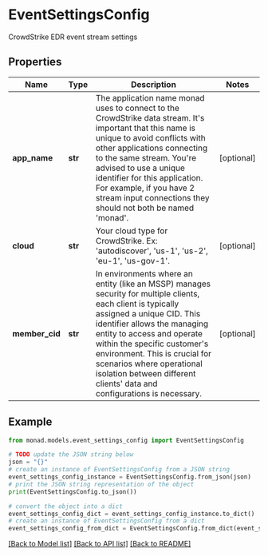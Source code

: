 # EventSettingsConfig

CrowdStrike EDR event stream settings

## Properties

Name | Type | Description | Notes
------------ | ------------- | ------------- | -------------
**app_name** | **str** | The application name monad uses to connect to the CrowdStrike data stream. It&#39;s important that this name is unique to avoid conflicts with other applications connecting to the same stream. You&#39;re advised to use a unique identifier for this application. For example, if you have 2 stream input connections they should not both be named &#39;monad&#39;. | [optional] 
**cloud** | **str** | Your cloud type for CrowdStrike. Ex: &#39;autodiscover&#39;, &#39;us-1&#39;, &#39;us-2&#39;, &#39;eu-1&#39;, &#39;us-gov-1&#39;. | [optional] 
**member_cid** | **str** | In environments where an entity (like an MSSP) manages security for multiple clients, each client is typically assigned a unique CID. This identifier allows the managing entity to access and operate within the specific customer&#39;s environment. This is crucial for scenarios where operational isolation between different clients&#39; data and configurations is necessary. | [optional] 

## Example

```python
from monad.models.event_settings_config import EventSettingsConfig

# TODO update the JSON string below
json = "{}"
# create an instance of EventSettingsConfig from a JSON string
event_settings_config_instance = EventSettingsConfig.from_json(json)
# print the JSON string representation of the object
print(EventSettingsConfig.to_json())

# convert the object into a dict
event_settings_config_dict = event_settings_config_instance.to_dict()
# create an instance of EventSettingsConfig from a dict
event_settings_config_from_dict = EventSettingsConfig.from_dict(event_settings_config_dict)
```
[[Back to Model list]](../README.md#documentation-for-models) [[Back to API list]](../README.md#documentation-for-api-endpoints) [[Back to README]](../README.md)



